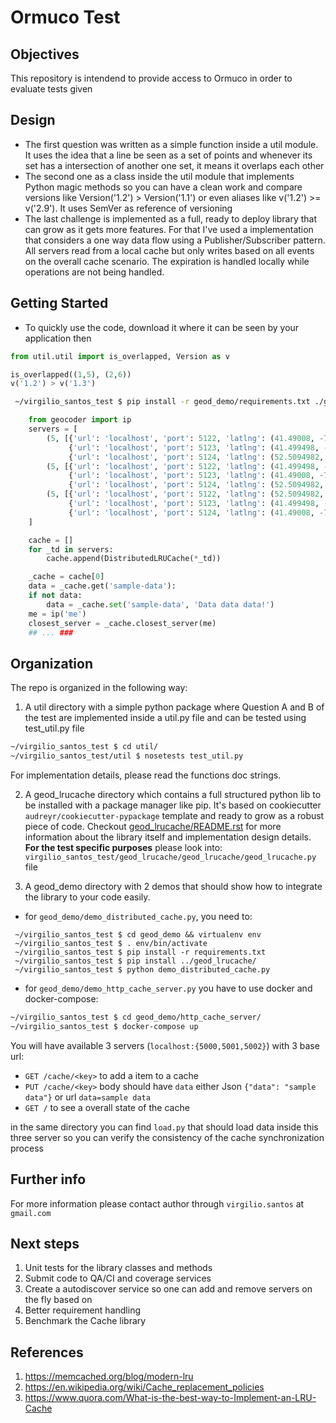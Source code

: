 # Ormuco Test

## Objectives
This repository is intendend to provide access to Ormuco in order to evaluate
tests given

## Design
* The first question was written as a simple function inside a util module. It uses the idea that a line be seen as a set of points and whenever its set has a intersection of another one set, it means it overlaps each other
* The second one as a class inside the util module that implements Python magic methods so you can have a clean work and compare versions like Version('1.2') > Version('1.1') or even aliases like v('1.2') >= v('2.9'). It uses SemVer as reference of versioning
* The last challenge is implemented as a full, ready to deploy library that can grow as it gets more features. For that I've used a implementation that considers a one way data flow using a Publisher/Subscriber pattern. All servers read from a local cache but only writes based on all events on the overall cache scenario. The expiration is handled locally while operations are not being handled.

## Getting Started
* To quickly use the code, download it where it can be seen by your application then
```python
from util.util import is_overlapped, Version as v

is_overlapped((1,5), (2,6))
v('1.2') > v('1.3')
```
```bash
 ~/virgilio_santos_test $ pip install -r geod_demo/requirements.txt ./geod_lrucache/
```
```python
    from geocoder import ip
    servers = [
        (5, [{'url': 'localhost', 'port': 5122, 'latlng': (41.49008, -71.312796)},
             {'url': 'localhost', 'port': 5123, 'latlng': (41.499498, -81.695391)},
             {'url': 'localhost', 'port': 5124, 'latlng': (52.5094982, 13.3765983)}], 5122),
        (5, [{'url': 'localhost', 'port': 5122, 'latlng': (41.499498, -81.695391)},
             {'url': 'localhost', 'port': 5123, 'latlng': (41.49008, -71.312796)},
             {'url': 'localhost', 'port': 5124, 'latlng': (52.5094982, 13.3765983)}], 5123),
        (5, [{'url': 'localhost', 'port': 5122, 'latlng': (52.5094982, 13.3765983)},
             {'url': 'localhost', 'port': 5123, 'latlng': (41.499498, -81.695391)},
             {'url': 'localhost', 'port': 5124, 'latlng': (41.49008, -71.312796)}], 5124),
    ]

    cache = []
    for _td in servers:
        cache.append(DistributedLRUCache(*_td))

    _cache = cache[0]
    data = _cache.get('sample-data'):
    if not data:
        data = _cache.set('sample-data', 'Data data data!')
    me = ip('me')
    closest_server = _cache.closest_server(me)
    ## ... ###

```

## Organization
The repo is organized in the following way:
1. A util directory with a simple python package where Question A and B of the test are implemented inside a util.py file and can be tested using test_util.py file
 ```bash
 ~/virgilio_santos_test $ cd util/
 ~/virgilio_santos_test/util $ nosetests test_util.py
 ```
 For implementation details, please read the functions doc strings.

2. A geod_lrucache directory which contains a full structured python lib to be installed with a package manager like pip. It's based on cookiecutter `audreyr/cookiecutter-pypackage` template and ready to grow as a robust piece of code. Checkout [geod_lrucache/README.rst](https://github.com/virgilio/virgilio_santos_test/blob/master/geod_lrucache/README.rst) for more information about the library itself and implementation design details.
**For the test specific purposes** please look into: `virgilio_santos_test/geod_lrucache/geod_lrucache/geod_lrucache.py` file

3. A geod_demo directory with 2 demos that should show how to integrate the library to your code easily.

* for `geod_demo/demo_distributed_cache.py`, you need to:
``` ~/virgilio_santos_test $ # initialize a python3 environment of your preference
 ~/virgilio_santos_test $ cd geod_demo && virtualenv env
 ~/virgilio_santos_test $ . env/bin/activate
 ~/virgilio_santos_test $ pip install -r requirements.txt
 ~/virgilio_santos_test $ pip install ../geod_lrucache/
 ~/virgilio_santos_test $ python demo_distributed_cache.py
```

* for `geod_demo/demo_http_cache_server.py` you have to use docker and docker-compose:
```bash
~/virgilio_santos_test $ cd geod_demo/http_cache_server/
~/virgilio_santos_test $ docker-compose up
```
You will have available 3 servers (`localhost:{5000,5001,5002}`) with 3 base url:
  * `GET /cache/<key>` to add a item to a cache
  * `PUT /cache/<key>` body should have `data` either Json `{"data": "sample data"}` or url `data=sample data`
  * `GET /` to see a overall state of the cache

in the same directory you can find `load.py` that should load data inside this three server so you can verify the consistency of the cache synchronization process

## Further info
For more information please contact author through `virgilio.santos` at `gmail.com`

## Next steps
1. Unit tests for the library classes and methods
2. Submit code to QA/CI and coverage services
3. Create a autodiscover service so one can add and remove servers on the fly based on
4. Better requirement handling
5. Benchmark the Cache library

## References
1. https://memcached.org/blog/modern-lru
2. https://en.wikipedia.org/wiki/Cache_replacement_policies
3. https://www.quora.com/What-is-the-best-way-to-Implement-an-LRU-Cache
